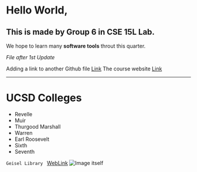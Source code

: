 # Hello World, 
## This is made by Group 6 in CSE 15L Lab.
We hope to learn many **software tools** throut this quarter.

*File after 1st Update*

Adding a link to another Github file [Link](lab-report-1-week-2.html)
The course website [Link](https://sites.google.com/eng.ucsd.edu/cse-15l-spring-2022/home)

***
# UCSD Colleges
* Revelle
* Muir
* Thurgood Marshall
* Warren
* Earl Roosevelt
* Sixth
* Seventh

```Geisel Library ```
[WebLink](https://i.redd.it/wo1ncyna6cyz.jpg)
![Image itself](Geisel.jpg)